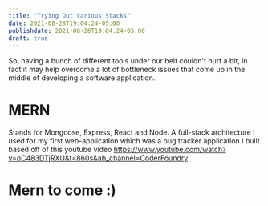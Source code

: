 ```yaml
---
title: "Trying Out Various Stacks"
date: 2021-08-28T19:04:24-05:00
publishdate: 2021-08-28T19:04:24-05:00
draft: true
---
```

So, having a bunch of different tools under our belt couldn't hurt a bit, in fact it may help overcome a lot of bottleneck issues that come up in the middle of developing a software application. 

# MERN 
Stands for Mongoose, Express, React and Node. A full-stack architecture I used for my first web-application which was a bug tracker application I built based off of this youtube video https://www.youtube.com/watch?v=oC483DTjRXU&t=860s&ab_channel=CoderFoundry

# Mern to come :)


